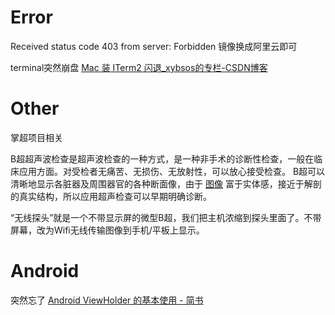 # Error

Received status code 403 from server: Forbidden 镜像换成阿里云即可

terminal突然崩盘
[Mac 装 ITerm2 闪退_xybsos的专栏-CSDN博客](https://blog.csdn.net/xybsos/article/details/51195362)

# Other
掌超项目相关

B超超声波检查是超声波检查的一种方式，是一种非手术的诊断性检查，一般在临床应用方面。对受检者无痛苦、无损伤、无放射性，可以放心接受检查。
B超可以清晰地显示各脏器及周围器官的各种断面像，由于 [图像](https://baike.baidu.com/item/%E5%9B%BE%E5%83%8F/773234) 富于实体感，接近于解剖的真实结构，所以应用超声检查可以早期明确诊断。

“无线探头”就是一个不带显示屏的微型B超，我们把主机浓缩到探头里面了。不带屏幕，改为Wifi无线传输图像到手机/平板上显示。

# Android

突然忘了
[Android ViewHolder 的基本使用 - 简书](https://www.jianshu.com/p/a14feb480804)
